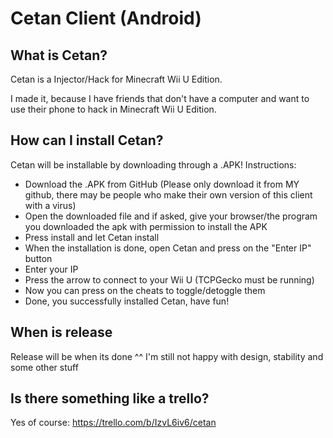 # Cetan Client (Android)

## What is Cetan?

Cetan is a Injector/Hack for Minecraft Wii U Edition.

I made it, because I have friends that don't have a computer
and want to use their phone to hack in Minecraft Wii U Edition.

## How can I install Cetan?

Cetan will be installable by downloading through a .APK!
Instructions:


- Download the .APK from GitHub (Please only download it
  from MY github, there may be people who make their own
  version of this client with a virus)
- Open the downloaded file and if asked, give your
  browser/the program you downloaded the apk with
  permission to install the APK
- Press install and let Cetan install
- When the installation is done, open Cetan and press on
  the "Enter IP" button
- Enter your IP
- Press the arrow to connect to your Wii U (TCPGecko must
  be running)
- Now you can press on the cheats to toggle/detoggle them
- Done, you successfully installed Cetan, have fun!


## When is release

Release will be when its done ^^
I'm still not happy with design, stability and some other stuff

## Is there something like a trello?
Yes of course: https://trello.com/b/IzvL6iv6/cetan